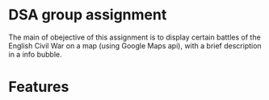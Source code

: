 # DSA group assignment
The main of obejective of this assignment is to display certain battles of the English Civil War on a map (using Google Maps api), with a brief description in a info bubble.

# Features

